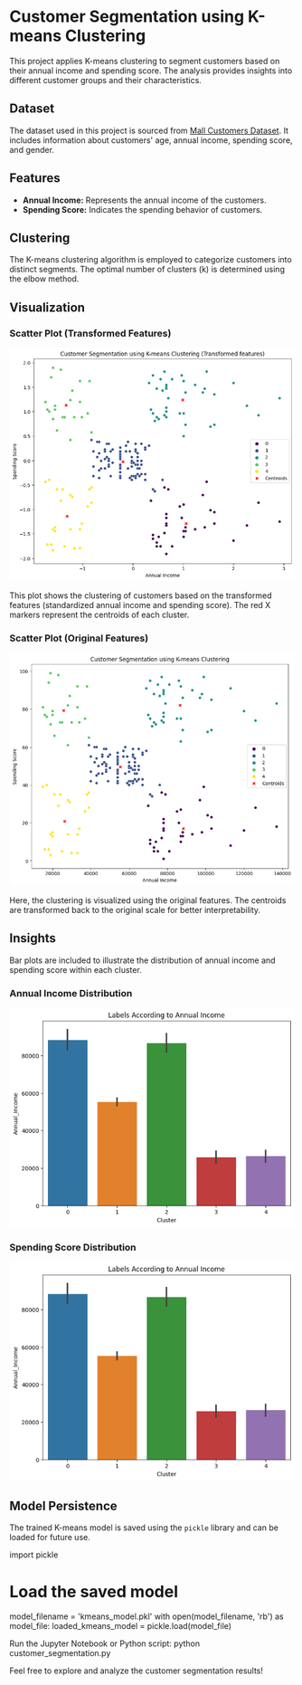 # Customer Segmentation using K-means Clustering

This project applies K-means clustering to segment customers based on their annual income and spending score. The analysis provides insights into different customer groups and their characteristics.

## Dataset

The dataset used in this project is sourced from [Mall Customers Dataset](https://www.kaggle.com/vjchoudhary7/customer-segmentation-tutorial-in-python). It includes information about customers' age, annual income, spending score, and gender.

## Features

- **Annual Income:** Represents the annual income of the customers.
- **Spending Score:** Indicates the spending behavior of customers.

## Clustering

The K-means clustering algorithm is employed to categorize customers into distinct segments. The optimal number of clusters (k) is determined using the elbow method.

## Visualization

### Scatter Plot (Transformed Features)

![Scatter Plot (Transformed Features)](scatter_transformed.png)

This plot shows the clustering of customers based on the transformed features (standardized annual income and spending score). The red X markers represent the centroids of each cluster.

### Scatter Plot (Original Features)

![Scatter Plot (Original Features)](scatter_original.png)

Here, the clustering is visualized using the original features. The centroids are transformed back to the original scale for better interpretability.

## Insights

Bar plots are included to illustrate the distribution of annual income and spending score within each cluster.

### Annual Income Distribution

![Annual Income Distribution](bar_annual_income.png)

### Spending Score Distribution

![Spending Score Distribution](bar_spending_score.png)

## Model Persistence

The trained K-means model is saved using the `pickle` library and can be loaded for future use.

import pickle

# Load the saved model
model_filename = 'kmeans_model.pkl'
with open(model_filename, 'rb') as model_file:
    loaded_kmeans_model = pickle.load(model_file)


Run the Jupyter Notebook or Python script:
python customer_segmentation.py

Feel free to explore and analyze the customer segmentation results!
